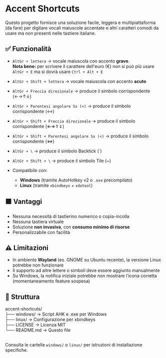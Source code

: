 # Accent Shortcuts

Questo progetto fornisce una soluzione facile, leggera e multipiattaforma (da fare) per digitare vocali maiuscole accentate e altri caratteri comodi da usare ma non presenti nelle tastiere italiane.

## ✅ Funzionalità
- `AltGr + lettera` → vocale maiuscola con accento **grave**.  
**Nota bene:** per scrivere il carattere dell'euro (€) non si può più usare `AltGr + E` ma si dovrà usare `Ctrl + Alt + E`
- `AltGr + Shift + lettera` → vocale maiuscola con accento **acuto**
- `AltGr + Freccia direzionale` → produce il simbolo corrispondente (←→↑↓)
- `AltGr + Parentesi angolare Sx (<)` → produce il simbolo corrispondente (↔)
- `AltGr + Shift + Freccia direzionale` → produce il simbolo corrispondente (⇐⇒⇑⇓)
- `AltGr + Shift + Parentesi angolare Sx (<)` → produce il simbolo corrispondente (⇔)
- `AltGr + \` → produce il simbolo Backtick (\`)
- `AltGr + Shift + \` → produce il simbolo Tile (~)

- Compatibile con:
  - **Windows** (tramite AutoHotkey v2 o `.exe` precompilato)
  - **Linux** (tramite `xbindkeys` + `xdotool`)

## 🟩 Vantaggi
- Nessuna necessità di tastierino numerico o copia-incolla
- Nessuna tastiera virtuale
- Soluzione **non invasiva**, con **consumo minimo di risorse**
- Personalizzabile con facilità

## ⚠️ Limitazioni
- In ambiente **Wayland** (es. GNOME su Ubuntu recente), la versione Linux potrebbe non funzionare
- Il supporto ad altre lettere o simboli deve essere aggiunto manualmente
- Su Windows, la notifica iniziale potrebbe non mostrare l’icona corretta (momentaneamento feature sospesa)

## 📂 Struttura
accent-shortcuts/  
├── windows/ → Script AHK e .exe per Windows  
├── linux/ → Configurazione per xbindkeys  
├── LICENSE → Licenza MIT  
└── README.md → Questo file  

## 
Consulta le cartelle `windows/` o `linux/` per istruzioni di installazione specifiche.
